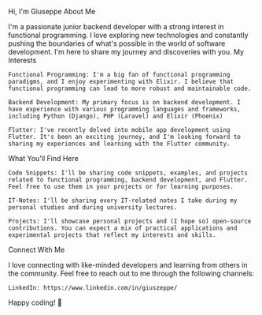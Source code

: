 Hi, I'm Giuseppe
About Me

I'm a passionate junior backend developer with a strong interest in functional programming. I love exploring new technologies and constantly pushing the boundaries of what's possible in the world of software development. I'm here to share my journey and discoveries with you.
My Interests

    Functional Programming: I'm a big fan of functional programming paradigms, and I enjoy experimenting with Elixir. I believe that functional programming can lead to more robust and maintainable code.

    Backend Development: My primary focus is on backend development. I have experience with various programming languages and frameworks, including Python (Django), PHP (Laravel) and Elixir (Phoenix)

    Flutter: I've recently delved into mobile app development using Flutter. It's been an exciting journey, and I'm looking forward to sharing my experiences and learning with the Flutter community.

What You'll Find Here

    Code Snippets: I'll be sharing code snippets, examples, and projects related to functional programming, backend development, and Flutter. Feel free to use them in your projects or for learning purposes.

    IT-Notes: I'll be sharing every IT-related notes I take during my personal studies and during university lectures.

    Projects: I'll showcase personal projects and (I hope so) open-source contributions. You can expect a mix of practical applications and experimental projects that reflect my interests and skills.

Connect With Me

I love connecting with like-minded developers and learning from others in the community. Feel free to reach out to me through the following channels:

    LinkedIn: https://www.linkedin.com/in/giuszeppe/

Happy coding! 🚀
